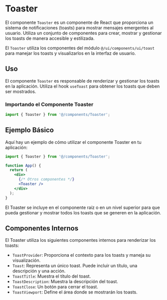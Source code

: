 # Toaster

El componente `Toaster` es un componente de React que proporciona un sistema de notificaciones (toasts) para mostrar mensajes emergentes al usuario. Utiliza un conjunto de componentes para crear, mostrar y gestionar los toasts de manera accesible y estilizada. 

El `Toaster` utiliza los componentes del módulo `@/ui/components/ui/toast` para manejar los toasts y visualizarlos en la interfaz de usuario.

## Uso

El componente `Toaster` es responsable de renderizar y gestionar los toasts en la aplicación. Utiliza el hook `useToast` para obtener los toasts que deben ser mostrados.

### Importando el Componente Toaster

```javascript
import { Toaster } from '@/components/Toaster';
```

## Ejemplo Básico

Aquí hay un ejemplo de cómo utilizar el componente Toaster en tu aplicación:

```jsx
import { Toaster } from '@/components/Toaster';

function App() {
  return (
    <div>
      {/* Otros componentes */}
      <Toaster />
    </div>
  );
}
```

El Toaster se incluye en el componente raíz o en un nivel superior para que pueda gestionar y mostrar todos los toasts que se generen en la aplicación.

## Componentes Internos
El Toaster utiliza los siguientes componentes internos para renderizar los toasts:

- `ToastProvider`: Proporciona el contexto para los toasts y maneja su visualización.
- `Toast`: Representa un único toast. Puede incluir un título, una descripción y una acción.
- `ToastTitle`: Muestra el título del toast.
- `ToastDescription`: Muestra la descripción del toast.
- `ToastClose`: Un botón para cerrar el toast.
- `ToastViewport`: Define el área donde se mostrarán los toasts.